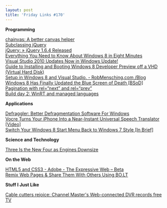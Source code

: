 ```yaml
---
layout: post
title: 'Friday Links #170'
---
```

**Programming**

[chainvas: A better canvas helper](http://leaverou.me/chainvas/)   
[Subclassing jQuery](http://james.padolsey.com/javascript/subclassing-jquery/)   
[jQuery: » jQuery 1.6.4 Released](http://blog.jquery.com/2011/09/12/jquery-1-6-4-released/)   
[Everything You Need to Know About Windows 8 in Eight Minutes](http://lifehacker.com/5839914/everything-you-need-to-know-about-windows-8-in-8-minutes)   
[Visual Studio 2010 Updates Now in Windows Update!](http://www.wintellect.com/CS/blogs/jrobbins/archive/2011/09/13/visual-studio-2010-updates-now-in-windows-update.aspx)   
[Guide to Installing and Booting Windows 8 Developer Preview off a VHD (Virtual Hard Disk)](http://feedproxy.google.com/~r/ScottHanselman/~3/z1ZGzk-WFqo/GuideToInstallingAndBootingWindows8DeveloperPreviewOffAVHDVirtualHardDisk.aspx)   
[Setup in Windows 8 and Visual Studio. - RobMensching.com /Blog](http://robmensching.com/blog/posts/2011/9/13/Setup-in-Windows-8-and-Visual-Studio)   
[Windows 8 Has Finally Updated the Blue Screen of Death [BSoD]](http://feeds.gawker.com/~r/lifehacker/full/~3/XBK2tZgnXCs/windows-8-has-finally-changed-the-blue-screen-of-death)   
[Pagination with rel=“next” and rel=“prev”](http://feedproxy.google.com/~r/blogspot/amDG/~3/uyQ1TtTKklg/pagination-with-relnext-and-relprev.html)   
[Build day 2: WinRT and managed languages](http://billwagner.cloudapp.net/Home/Item/Buildday2WinRTandmanagedlanguages)

**Applications**

[Defraggler: Better Defragmentation Software For Windows](http://feedproxy.google.com/~r/Makeuseof/~3/uSzDVh7iWbA/)   
[Vocre Turns Your iPhone Into a Near-Instant Universal Speech Translator [Video]](http://feeds.gawker.com/~r/lifehacker/full/~3/FwUBYmxjx0c/vocre-turns-your-iphone-into-a-near+instant-universal-speech-translator)   
[Switch Your Windows 8 Start Menu Back to Windows 7 Style [In Brief]](http://feeds.gawker.com/~r/lifehacker/full/~3/8lFKBEerKd8/switch-your-windows-8-start-menu-back-to-windows-7-style)

**Science and Technology**

[Three Is the New Four as Engines Downsize](http://www.wired.com/autopia/2011/09/three-is-the-new-four-as-engines-downsize/)

**On the Web**

[HTML5 and CSS3 - Adobe - The Expressive Web – Beta](http://beta.theexpressiveweb.com/)   
[Remix Web Pages & Share Them With Others Using BO.LT](http://feedproxy.google.com/~r/Makeuseof/~3/iOkFyJdxxLg/)

**Stuff I Just Like**

[Cable cutters rejoice: Channel Master's Web-connected DVR records free TV](http://simplefeed.consumerreports.org/l?s=100003s276qugt9jgjj&r=googlereader&he=687474702533412532462532466e6577732e636f6e73756d65727265706f7274732e6f7267253246656c656374726f6e6963732532463230313125324630392532466361626c652d637574746572732d72656a6f6963652d6368616e6e656c2d6d6173746572732d6476722d7265636f7264732d667265652d74762e68746d6c2533464558544b455925334449373252534530&i=727373696e3a687474703a2f2f6e6577732e636f6e73756d65727265706f7274732e6f72672f656c656374726f6e6963732f323031312f30392f6361626c652d637574746572732d72656a6f6963652d6368616e6e656c2d6d6173746572732d6476722d7265636f7264732d667265652d74762e68746d6c)

